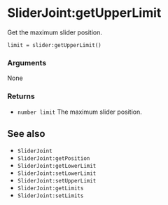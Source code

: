 <!--
category: reference
-->

SliderJoint:getUpperLimit
===

Get the maximum slider position.

    limit = slider:getUpperLimit()

### Arguments

None

### Returns

- `number limit` The maximum slider position.

See also
---

- `SliderJoint`
- `SliderJoint:getPosition`
- `SliderJoint:getLowerLimit`
- `SliderJoint:setLowerLimit`
- `SliderJoint:setUpperLimit`
- `SliderJoint:getLimits`
- `SliderJoint:setLimits`
